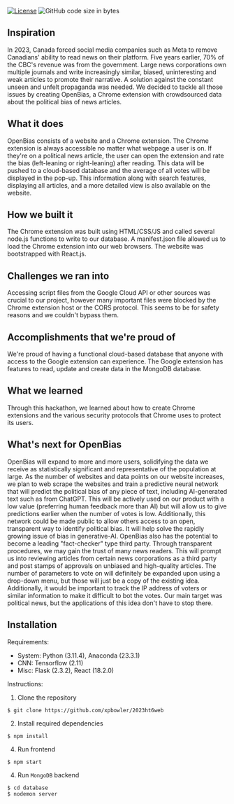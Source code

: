 [![License](https://img.shields.io/badge/license-MIT-green)](LICENSE.md)
![GitHub code size in bytes](https://img.shields.io/github/languages/code-size/xpbowler/2023ht6web.svg)

## Inspiration
In 2023, Canada forced social media companies such as Meta to remove Canadians' ability to read news on their platform. Five years earlier, 70% of the CBC's revenue was from the government. Large news corporations own multiple journals and write increasingly similar, biased, uninteresting and weak articles to promote their narrative. A solution against the constant unseen and unfelt propaganda was needed. We decided to tackle all those issues by creating OpenBias, a Chrome extension with crowdsourced data about the political bias of news articles.

## What it does
OpenBias consists of a website and a Chrome extension. The Chrome extension is always accessible no matter what webpage a user is on. If they're on a political news article, the user can open the extension and rate the bias (left-leaning or right-leaning) after reading. This data will be pushed to a cloud-based database and the average of all votes will be displayed in the pop-up. This information along with search features, displaying all articles, and a more detailed view is also available on the website. 

## How we built it
The Chrome extension was built using HTML/CSS/JS and called several node.js functions to write to our database. A manifest.json file allowed us to load the Chrome extension into our web browsers. The website was bootstrapped with React.js.

## Challenges we ran into
Accessing script files from the Google Cloud API or other sources was crucial to our project, however many important files were blocked by the Chrome extension host or the CORS protocol. This seems to be for safety reasons and we couldn't bypass them.

## Accomplishments that we're proud of
We're proud of having a functional cloud-based database that anyone with access to the Google extension can experience. The Google extension has features to read, update and create data in the MongoDB database. 

## What we learned
Through this hackathon, we learned about how to create Chrome extensions and the various security protocols that Chrome uses to protect its users. 

## What's next for OpenBias
OpenBias will expand to more and more users, solidifying the data we receive as statistically significant and representative of the population at large. As the number of websites and data points on our website increases, we plan to web scrape the websites and train a predictive neural network that will predict the political bias of any piece of text, including AI-generated text such as from ChatGPT. This will be actively used on our product with a low value (preferring human feedback more than AI) but will allow us to give predictions earlier when the number of votes is low. Additionally, this network could be made public to allow others access to an open, transparent way to identify political bias. It will help solve the rapidly growing issue of bias in generative-AI. OpenBias also has the potential to become a leading "fact-checker" type third party. Through transparent procedures, we may gain the trust of many news readers. This will prompt us into reviewing articles from certain news corporations as a third party and post stamps of approvals on unbiased and high-quality articles. The number of parameters to vote on will definitely be expanded upon using a drop-down menu, but those will just be a copy of the existing idea. Additionally, it would be important to track the IP address of voters or similar information to make it difficult to bot the votes.  Our main target was political news, but the applications of this idea don't have to stop there.

## Installation

Requirements: 
* System: Python (3.11.4), Anaconda (23.3.1)
* CNN: Tensorflow (2.11)
* Misc: Flask (2.3.2), React (18.2.0)

Instructions:
1. Clone the repository
```
$ git clone https://github.com/xpbowler/2023ht6web
```
2. Install required dependencies
```
$ npm install
```
4. Run frontend
```
$ npm start
```
4. Run ```MongoDB``` backend
```
$ cd database
$ nodemon server
```
